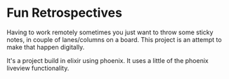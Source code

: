 # Fun Retrospectives

Having to work remotely sometimes you just want to throw some sticky notes, in couple of lanes/columns on a board. 
This project is an attempt to make that happen digitally.

It's a project build in elixir using phoenix. It uses a little of the phoenix liveview functionality.